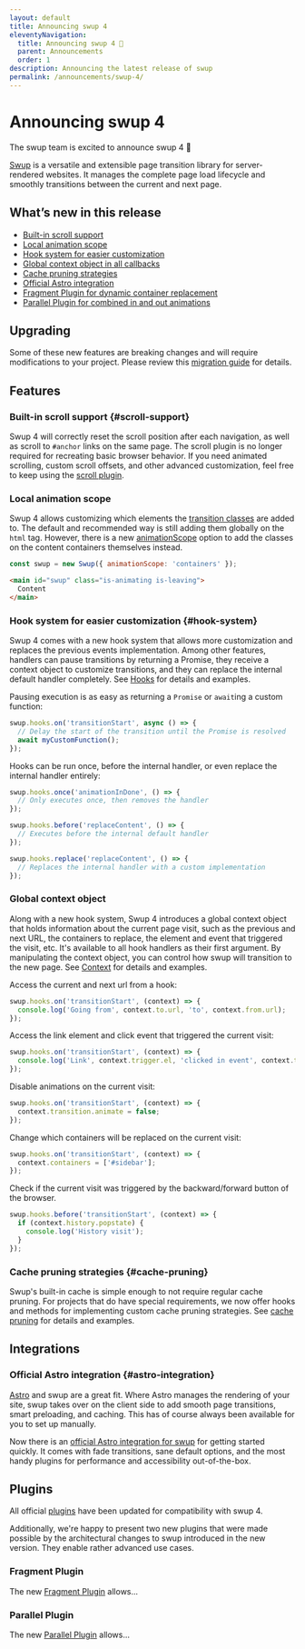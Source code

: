 ```yaml
---
layout: default
title: Announcing swup 4
eleventyNavigation:
  title: Announcing swup 4 🎉
  parent: Announcements
  order: 1
description: Announcing the latest release of swup
permalink: /announcements/swup-4/
---
```


# Announcing swup 4

The swup team is excited to announce swup 4 🎉

[Swup](https://swup.js.org/) is a versatile and extensible page transition library for
server-rendered websites. It manages the complete page load lifecycle and smoothly transitions
between the current and next page.

## What’s new in this release

- [Built-in scroll support](#scroll-support)
- [Local animation scope](#local-animation-scope)
- [Hook system for easier customization](#hook-system)
- [Global context object in all callbacks](#global-context-object)
- [Cache pruning strategies](#cache-pruning)
- [Official Astro integration](#astro-integration)
- [Fragment Plugin for dynamic container replacement](#fragment-plugin)
- [Parallel Plugin for combined in and out animations](#parallel-plugin)

## Upgrading

Some of these new features are breaking changes and will require modifications to your project.
Please review this [migration guide](/getting-started/upgrading) for details.

## Features

### Built-in scroll support {#scroll-support}

Swup 4 will correctly reset the scroll position after each navigation, as well as scroll to `#anchor`
links on the same page. The scroll plugin is no longer required for recreating basic browser
behavior. If you need animated scrolling, custom scroll offsets, and other advanced customization,
feel free to keep using the [scroll plugin](/plugins/scroll-plugin/).

### Local animation scope

Swup 4 allows customizing which elements the [transition classes](/getting-started/how-it-works/#transition-classes)
are added to. The default and recommended way is still adding them globally on the `html` tag.
However, there is a new [animationScope](/options/#animation-scope) option to add the classes on
the content containers themselves instead.

```js
const swup = new Swup({ animationScope: 'containers' });
```

```html
<main id="swup" class="is-animating is-leaving">
  Content
</main>
```

### Hook system for easier customization {#hook-system}

Swup 4 comes with a new hook system that allows more customization and replaces the previous events
implementation. Among other features, handlers can pause transitions by returning a Promise, they
receive a context object to customize transitions, and they can replace the internal default handler
completely. See [Hooks](/hooks/) for details and examples.

Pausing execution is as easy as returning a `Promise` or `await`ing a custom function:

```javascript
swup.hooks.on('transitionStart', async () => {
  // Delay the start of the transition until the Promise is resolved
  await myCustomFunction();
});
```

Hooks can be run once, before the internal handler, or even replace the internal handler entirely:

```javascript
swup.hooks.once('animationInDone', () => {
  // Only executes once, then removes the handler
});

swup.hooks.before('replaceContent', () => {
  // Executes before the internal default handler
});

swup.hooks.replace('replaceContent', () => {
  // Replaces the internal handler with a custom implementation
});
```

### Global context object

Along with a new hook system, Swup 4 introduces a global context object that holds information
about the current page visit, such as the previous and next URL, the containers to replace, the
element and event that triggered the visit, etc. It's available to all hook handlers as their
first argument. By manipulating the context object, you can control how swup will transition to
the new page. See [Context](/context/) for details and examples.

Access the current and next url from a hook:

```javascript
swup.hooks.on('transitionStart', (context) => {
  console.log('Going from', context.to.url, 'to', context.from.url);
});
```

Access the link element and click event that triggered the current visit:

```javascript
swup.hooks.on('transitionStart', (context) => {
  console.log('Link', context.trigger.el, 'clicked in event', context.trigger.event);
});
```

Disable animations on the current visit:

```js
swup.hooks.on('transitionStart', (context) => {
  context.transition.animate = false;
});
```

Change which containers will be replaced on the current visit:

```javascript
swup.hooks.on('transitionStart', (context) => {
  context.containers = ['#sidebar'];
});
```

Check if the current visit was triggered by the backward/forward button of the browser.

```javascript
swup.hooks.before('transitionStart', (context) => {
  if (context.history.popstate) {
    console.log('History visit');
  }
});
```

### Cache pruning strategies {#cache-pruning}

Swup's built-in cache is simple enough to not require regular cache pruning. For projects that do
have special requirements, we now offer hooks and methods for implementing custom cache pruning
strategies. See [cache pruning](/api/cache/#cache-pruning) for details and examples.

## Integrations

### Official Astro integration {#astro-integration}

[Astro](https://astro.build/) and swup are a great fit. Where Astro manages the rendering of your
site, swup takes over on the client side to add smooth page transitions, smart preloading, and
caching. This has of course always been available for you to set up manually.

Now there is an [official Astro integration for swup](https://github.com/swup/astro) for getting
started quickly. It comes with fade transitions, sane default options, and the most handy plugins
for performance and accessibility out-of-the-box.

## Plugins

All official [plugins](/plugins/) have been updated for compatibility with swup 4.

Additionally, we're happy to present two new plugins that were made possible by the architectural
changes to swup introduced in the new version. They enable rather advanced use cases.

### Fragment Plugin

The new [Fragment Plugin](/plugins/fragment-plugin/) allows...

### Parallel Plugin

The new [Parallel Plugin](/plugins/parallel-plugin/) allows...
